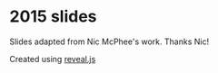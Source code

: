 # 2015 slides

Slides adapted from Nic McPhee's work. Thanks Nic!

Created using [reveal.js](https://github.com/hakimel/reveal.js) 

